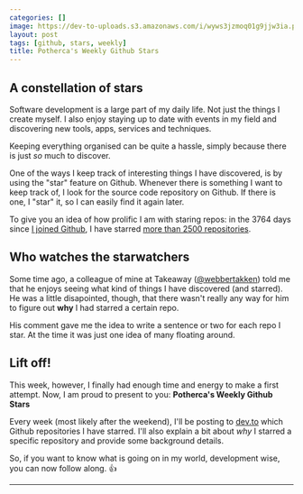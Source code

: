```yaml
---
categories: []
image: https://dev-to-uploads.s3.amazonaws.com/i/wyws3jzmoq01g9jjw3ia.png
layout: post
tags: [github, stars, weekly]
title: Potherca's Weekly Github Stars
---
```


## A constellation of stars

Software development is a large part of my daily life. Not just the things I create myself. I also enjoy staying up to date with events in my field and discovering new tools, apps, services and techniques.

Keeping everything organised can be quite a hassle, simply because there is just _so_ much to discover.

One of the ways I keep track of interesting things I have discovered, is by using the "star" feature on Github. Whenever there is something I want to keep track of, I look for the source code repository on Github. If there is one, I "star" it, so I can easily find it again later.

To give you an idea of how prolific I am with staring repos: in the 3764 days since [I joined Github](https://github.com/Potherca?tab=overview&from=2010-12-01&to=2010-12-31), I have starred [more than 2500 repositories](https://github.com/stars/Potherca).

## Who watches the starwatchers

Some time ago, a colleague of mine at Takeaway ([@webbertakken](https://github.com/webbertakken)) told me that he enjoys seeing what kind of things I have discovered (and starred). He was a little disapointed, though, that there wasn't really any way for him to figure out **why** I had starred a certain repo.

His comment gave me the idea to write a sentence or two for each repo I star. At the time it was just one idea of many floating around.

## Lift off!

This week, however, I finally had enough time and energy to make a first attempt. Now, I am proud to present to you: **Potherca's Weekly Github Stars**

Every week (most likely after the weekend), I'll be posting to [dev.to][1] which Github repositories I have starred. I'll also explain a bit about _why_ I starred a specific repository and provide some background details.

So, if you want to know what is going on in my world, development wise, you can now follow along. 👍

- - -

[1]: https://dev.to
